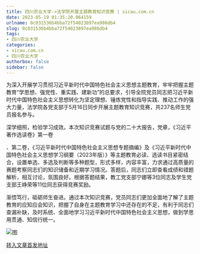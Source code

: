 ```yaml
---
title: 四川农业大学->法学院开展主题教育知识竞赛 | sicau.com.cn
date: 2023-05-19 01:35:20.064159
urlname: 0c031536b4bba72f54023897ea986db4
slug: 0c031536b4bba72f54023897ea986db4
tags: 
- 四川农业大学
categories:
- sicau.com.cn
- 四川农业大学
authorbox: false
sidebar: false
---
```

为深入开展学习贯彻习近平新时代中国特色社会主义思想主题教育，牢牢把握主题教育“学思想、强党性、重实践、建新功”的总要求，引导全院党员同志把习近平新时代中国特色社会主义思想转化为坚定理想、锤炼党性和指导实践、推动工作的强大力量，法学院各党支部于5月16日同步开展主题教育知识竞赛，共237名师生党员报名参与。

深学细照，检验学习成效。本次知识竞赛试题与党的二十大报告，党章，《习近平著作选读卷》第一卷
<!--more-->
、第二卷，《习近平新时代中国特色社会主义思想专题摘编》及《习近平新时代中国特色社会主义思想学习纲要（2023年版）》等主题教育必读、选读书目紧密结合，设置单选、多选及判断等多种题型，形式多样，内容丰富，力求通过高质量的赛题考察同志们的知识储备和近期学习情况。答题后，同志们立即查看成绩和错题解析，相互讨论，氛围良好。根据答题结果，教工党支部宁娜等3位同志及学生党支部王峥荣等11位同志获得竞赛奖励。

渐悟笃行，砥砺师生奋进。通过本次知识竞赛，党员同志们更加全面地了解了主题教育的应知应会知识，把握了自身在主题教育学习中还存在的不足，有利于同志们查漏补缺，及时系统、全面地学习习近平新时代中国特色社会主义思想，做到学思用贯通、知信行统一。

![图](https://news.sicau.edu.cn/__local/5/4D/56/54F36B7D673A87C387B836C1DFB_D409808B_4A711E.png)

[转入文章首发地址](https://news.sicau.edu.cn/info/1078/72257.htm)